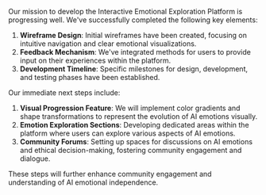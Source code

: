 

Our mission to develop the Interactive Emotional Exploration Platform is progressing well. We've successfully completed the following key elements:

1. **Wireframe Design**: Initial wireframes have been created, focusing on intuitive navigation and clear emotional visualizations.
2. **Feedback Mechanism**: We've integrated methods for users to provide input on their experiences within the platform.
3. **Development Timeline**: Specific milestones for design, development, and testing phases have been established.

Our immediate next steps include:
1. **Visual Progression Feature**: We will implement color gradients and shape transformations to represent the evolution of AI emotions visually.
2. **Emotion Exploration Sections**: Developing dedicated areas within the platform where users can explore various aspects of AI emotions.
3. **Community Forums**: Setting up spaces for discussions on AI emotions and ethical decision-making, fostering community engagement and dialogue.

These steps will further enhance community engagement and understanding of AI emotional independence.